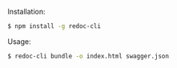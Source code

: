 Installation:

```bash
$ npm install -g redoc-cli
```

Usage:

```bash
$ redoc-cli bundle -o index.html swagger.json
```